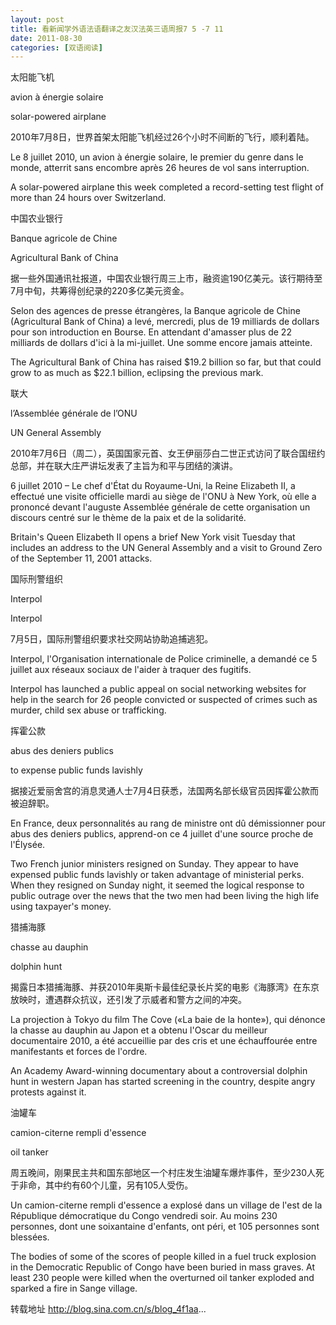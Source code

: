 ```yaml
---
layout: post
title: 看新闻学外语法语翻译之友汉法英三语周报7 5 -7 11
date: 2011-08-30
categories: [双语阅读]  
---
```


太阳能飞机

avion à énergie solaire

solar-powered airplane

2010年7月8日，世界首架太阳能飞机经过26个小时不间断的飞行，顺利着陆。

Le 8 juillet 2010, un avion à énergie solaire, le premier du genre dans le monde, atterrit sans encombre après 26 heures de vol sans interruption.

A solar-powered airplane this week completed a record-setting test flight of more than 24 hours over Switzerland.

中国农业银行

Banque agricole de Chine

Agricultural Bank of China

据一些外国通讯社报道，中国农业银行周三上市，融资逾190亿美元。该行期待至7月中旬，共筹得创纪录的220多亿美元资金。

Selon des agences de presse étrangères, la Banque agricole de Chine (Agricultural Bank of China) a levé, mercredi, plus de 19 milliards de dollars pour son introduction en Bourse. En attendant d'amasser plus de 22 milliards de dollars d'ici à la mi-juillet. Une somme encore jamais atteinte.

The Agricultural Bank of China has raised $19.2 billion so far, but that could grow to as much as $22.1 billion, eclipsing the previous mark.

联大

l’Assemblée générale de l’ONU

UN General Assembly

2010年7月6日（周二），英国国家元首、女王伊丽莎白二世正式访问了联合国纽约总部，并在联大庄严讲坛发表了主旨为和平与团结的演讲。

6 juillet 2010 – Le chef d'État du Royaume-Uni, la Reine Elizabeth II, a effectué une visite officielle mardi au siège de l'ONU à New York, où elle a prononcé devant l'auguste Assemblée générale de cette organisation un discours centré sur le thème de la paix et de la solidarité.

Britain's Queen Elizabeth II opens a brief New York visit Tuesday that includes an address to the UN General Assembly and a visit to Ground Zero of the September 11, 2001 attacks.

国际刑警组织

Interpol

Interpol

7月5日，国际刑警组织要求社交网站协助追捕逃犯。

Interpol, l'Organisation internationale de Police criminelle, a demandé ce 5 juillet aux réseaux sociaux de l'aider à traquer des fugitifs.

Interpol has launched a public appeal on social networking websites for help in the search for 26 people convicted or suspected of crimes such as murder, child sex abuse or trafficking.

挥霍公款

abus des deniers publics

to expense public funds lavishly

据接近爱丽舍宫的消息灵通人士7月4日获悉，法国两名部长级官员因挥霍公款而被迫辞职。

En France, deux personnalités au rang de ministre ont dû démissionner pour abus des deniers publics, apprend-on ce 4 juillet d'une source proche de l'Élysée.

Two French junior ministers resigned on Sunday. They appear to have expensed public funds lavishly or taken advantage of ministerial perks. When they resigned on Sunday night, it seemed the logical response to public outrage over the news that the two men had been living the high life using taxpayer's money.

猎捕海豚

chasse au dauphin

dolphin hunt

揭露日本猎捕海豚、并获2010年奥斯卡最佳纪录长片奖的电影《海豚湾》在东京放映时，遭遇群众抗议，还引发了示威者和警方之间的冲突。

La projection à Tokyo du film The Cove («La baie de la honte»), qui dénonce la chasse au dauphin au Japon et a obtenu l'Oscar du meilleur documentaire 2010, a été accueillie par des cris et une échauffourée entre manifestants et forces de l'ordre.

An Academy Award-winning documentary about a controversial dolphin hunt in western Japan has started screening in the country, despite angry protests against it.

油罐车

camion-citerne rempli d'essence

oil tanker

周五晚间，刚果民主共和国东部地区一个村庄发生油罐车爆炸事件，至少230人死于非命，其中约有60个儿童，另有105人受伤。

Un camion-citerne rempli d'essence a explosé dans un village de l'est de la République démocratique du Congo vendredi soir. Au moins 230 personnes, dont une soixantaine d'enfants, ont péri, et 105 personnes sont blessées.

The bodies of some of the scores of people killed in a fuel truck explosion in the Democratic Republic of Congo have been buried in mass graves. At least 230 people were killed when the overturned oil tanker exploded and sparked a fire in Sange village.

转载地址 http://blog.sina.com.cn/s/blog_4f1aa...
